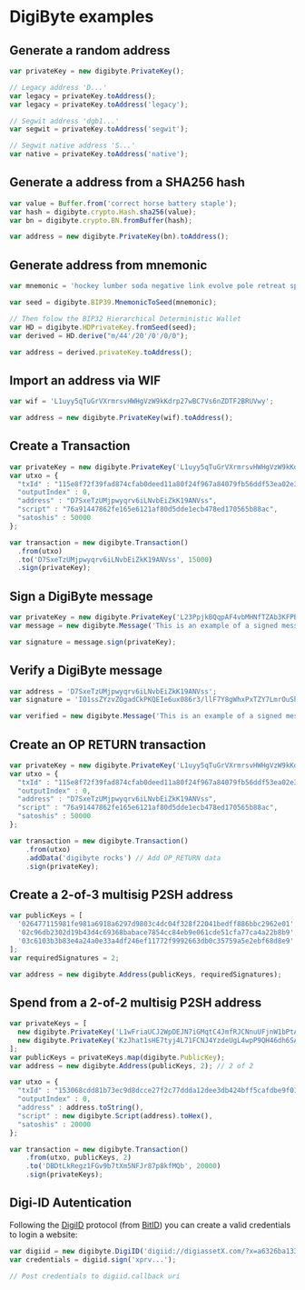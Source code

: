 # DigiByte examples

## Generate a random address

```javascript
var privateKey = new digibyte.PrivateKey();

// Legacy address 'D...'
var legacy = privateKey.toAddress();
var legacy = privateKey.toAddress('legacy');

// Segwit address 'dgb1...'
var segwit = privateKey.toAddress('segwit');

// Segwit native address 'S...'
var native = privateKey.toAddress('native');
```

## Generate a address from a SHA256 hash

```javascript
var value = Buffer.from('correct horse battery staple');
var hash = digibyte.crypto.Hash.sha256(value);
var bn = digibyte.crypto.BN.fromBuffer(hash);

var address = new digibyte.PrivateKey(bn).toAddress();
```

## Generate address from mnemonic

```javascript
var mnemonic = 'hockey lumber soda negative link evolve pole retreat sponsor voice hurt feature';

var seed = digibyte.BIP39.MnemonicToSeed(mnemonic);

// Then folow the BIP32 Hierarchical Deterministic Wallet 
var HD = digibyte.HDPrivateKey.fromSeed(seed);
var derived = HD.derive("m/44'/20'/0'/0/0");

var address = derived.privateKey.toAddress();
```

## Import an address via WIF

```javascript
var wif = 'L1uyy5qTuGrVXrmrsvHWHgVzW9kKdrp27wBC7Vs6nZDTF2BRUVwy';

var address = new digibyte.PrivateKey(wif).toAddress();
```

## Create a Transaction

```javascript
var privateKey = new digibyte.PrivateKey('L1uyy5qTuGrVXrmrsvHWHgVzW9kKdrp27wBC7Vs6nZDTF2BRUVwy');
var utxo = {
  "txId" : "115e8f72f39fad874cfab0deed11a80f24f967a84079fb56ddf53ea02e308986",
  "outputIndex" : 0,
  "address" : "D7SxeTzUMjpwyqrv6iLNvbEiZkK19ANVss",
  "script" : "76a91447862fe165e6121af80d5dde1ecb478ed170565b88ac",
  "satoshis" : 50000
};

var transaction = new digibyte.Transaction()
  .from(utxo)
  .to('D7SxeTzUMjpwyqrv6iLNvbEiZkK19ANVss', 15000)
  .sign(privateKey);
```

## Sign a DigiByte message

```javascript
var privateKey = new digibyte.PrivateKey('L23PpjkBQqpAF4vbMHNfTZAb3KFPBSawQ7KinFTzz7dxq6TZX8UA');
var message = new digibyte.Message('This is an example of a signed message.');

var signature = message.sign(privateKey);
```

## Verify a DigiByte message

```javascript
var address = 'D7SxeTzUMjpwyqrv6iLNvbEiZkK19ANVss';
var signature = 'IO1ssZYzvZOgadCkPKQEIe6ux086r3/llF7Y8gWhxPxTZY7LmrOuSh3NaTttRKfnDovTGvpBnDoeAtJaAi0m5/0=';

var verified = new digibyte.Message('This is an example of a signed message.').verify(address, signature);
 ```

## Create an OP RETURN transaction

```javascript
var privateKey = new digibyte.PrivateKey('L1uyy5qTuGrVXrmrsvHWHgVzW9kKdrp27wBC7Vs6nZDTF2BRUVwy');
var utxo = {
  "txId" : "115e8f72f39fad874cfab0deed11a80f24f967a84079fb56ddf53ea02e308986",
  "outputIndex" : 0,
  "address" : "D7SxeTzUMjpwyqrv6iLNvbEiZkK19ANVss",
  "script" : "76a91447862fe165e6121af80d5dde1ecb478ed170565b88ac",
  "satoshis" : 50000
};

var transaction = new digibyte.Transaction()
    .from(utxo)
    .addData('digibyte rocks') // Add OP_RETURN data
    .sign(privateKey);
```

## Create a 2-of-3 multisig P2SH address

```javascript
var publicKeys = [
  '026477115981fe981a6918a6297d9803c4dc04f328f22041bedff886bbc2962e01',
  '02c96db2302d19b43d4c69368babace7854cc84eb9e061cde51cfa77ca4a22b8b9',
  '03c6103b3b83e4a24a0e33a4df246ef11772f9992663db0c35759a5e2ebf68d8e9'
];
var requiredSignatures = 2;

var address = new digibyte.Address(publicKeys, requiredSignatures);
```

## Spend from a 2-of-2 multisig P2SH address

```javascript
var privateKeys = [
  new digibyte.PrivateKey('L1wFriaUCJ2WpDEJN7iGMqtC4JmfRJCNnuUFjnW1bPtAraehbYdv'),
  new digibyte.PrivateKey('KzJhat1sHE7tyj4L71FCNJ4YzdeUgL4wpP9QH46dh6SA5eFZsLCF')
];
var publicKeys = privateKeys.map(digibyte.PublicKey);
var address = new digibyte.Address(publicKeys, 2); // 2 of 2

var utxo = {
  "txId" : "153068cdd81b73ec9d8dcce27f2c77ddda12dee3db424bff5cafdbe9f01c1756",
  "outputIndex" : 0,
  "address" : address.toString(),
  "script" : new digibyte.Script(address).toHex(),
  "satoshis" : 20000
};

var transaction = new digibyte.Transaction()
    .from(utxo, publicKeys, 2)
    .to('DBDtLkRegz1FGv9b7tXm5NFJr87p8kfMQb', 20000)
    .sign(privateKeys);
```

## Digi-ID Autentication

Following the [DigiID](https://www.digi-id.io/) protocol (from [BitID](https://github.com/bitid/bitid)) you can create a valid credentials to login a website:

```javascript
var digiid = new digibyte.DigiID('digiid://digiassetX.com/?x=a6326ba1330ffe2');
var credentials = digiid.sign('xprv...');

// Post credentials to digiid.callback uri 
```